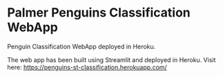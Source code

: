# Palmer Penguins Classification WebApp
 Penguin Classification WebApp deployed in Heroku. 

The web app has been built using Streamlit and deployed in Heroku. 
Visit here: https://penguins-st-classification.herokuapp.com/
